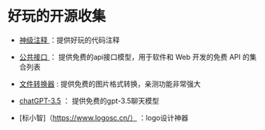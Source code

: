 
   #  好玩的开源收集
    
    
   *   [ 神级注释 ](https://github.com/Blankj/awesome-comment)  ：提供好玩的代码注释 
    
   *   [ 公共接口 ](https://github.com/public-apis/public-apis#index)  ： 提供免费的api接口模型，用于软件和 Web 开发的免费 API 的集合列表 
   
   *   [文件转换器](https://convertio.co/zh/)  : 提供免费的图片格式转换，亲测功能非常强大 

   *   [chatGPT-3.5](https://chat23.yqcloud.top/#/chat)  ： 提供免费的gpt-3.5聊天模型   

   *   [标小智]（https://www.logosc.cn/） ：logo设计神器

    

